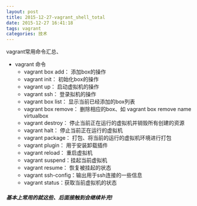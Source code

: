 ```yaml
---
layout: post
title: 2015-12-27-vagrant_shell_total
date: 2015-12-27 16:41:18
tags: vagrant
categories: 技术
---
```

vagrant常用命令汇总、

* vagrant 命令
	* vagrant box add： 添加box的操作
	* vagrant init： 初始化box的操作
	* vagrant up： 启动虚拟机的操作
	* vagrant ssh： 登录拟机的操作
	* vagrant box list： 显示当前已经添加的box列表
	* vagrant box remove： 删除相应的box、如 vagrant box remove name virtualbox
	* vagrant destroy： 停止当前正在运行的虚拟机并销毁所有创建的资源
	* vagrant halt： 停止当前正在运行的虚拟机
	* vagrant package： 打包、将当前的运行的虚拟机环境进行打包
	* vagrant plugin： 用于安装卸载插件
	* vagrant reload： 重启虚拟机
	* vagrant suspend：挂起当前虚拟机
	* vagrant resume： 恢复被挂起的状态
	* vagrant ssh-config：输出用于ssh连接的一些信息
	* vagrant status：获取当前虚拟机的状态

##### 基本上常用的就这些、后面接触到会继续补充!



